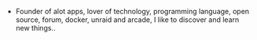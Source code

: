 - Founder of alot apps, lover of technology, programming language, open source, forum, docker, unraid and arcade, I like to discover and learn new things..
  <br>





















































































































































































































































































































































































































































































































































































































































































































































































































































